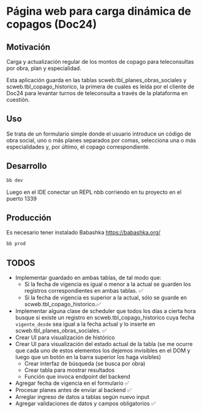 # Página web para carga dinámica de copagos (Doc24)

## Motivación

Carga y actualización regular de los montos de copago para teleconsultas por obra, plan y especialidad.

Esta aplicación guarda en las tablas scweb.tbl_planes_obras_sociales y scweb.tbl_copago_historico, la primera de cuales es leída por el cliente de Doc24
para levantar turnos de teleconsulta a través de la plataforma en cuestión.

## Uso

Se trata de un formulario simple donde el usuario introduce un código de obra social, uno o más planes separados por comas, selecciona una o más especialidades y, por último, el copago correspondiente.


## Desarrollo

```bash
bb dev
```

Luego en el IDE conectar un REPL nbb corriendo en tu proyecto en el puerto 1339

## Producción

Es necesario tener instalado Babashka https://babashka.org/

```bash
bb prod
```

## TODOS

- Implementar guardado en ambas tablas, de tal modo que:
    * Si la fecha de vigencia es igual o menor a la actual se guarden los registros correspondientes en ambas tablas. ✅
    * Si la fecha de vigencia es superior a la actual, sólo se guarde en scweb.tbl_copago_historico.✅
- Implementar alguna clase de scheduler que todos los días a cierta hora busque si existe un registro en scweb.tbl_copago_historico cuya fecha `vigente_desde` sea igual a la fecha actual y lo inserte en scweb.tbl_planes_obras_sociales. ✅
- Crear UI para visualización de histórico
- Crear UI para visualización del estado actual de la tabla (se me ocurre que cada uno de estos elementos los dejemos invisibles en el DOM y luego que un botón en la barra superior los haga visibles)
    - Crear interfaz de búsqueda (se busca por obra)
    - Crear tabla para mostrar resultados
    - Función que invoca endpoint del backend
- Agregar fecha de vigencia en el formulario ✅
- Procesar planes antes de enviar al backend ✅
- Arreglar ingreso de datos a tablas según nuevo input 
- Agregar validaciones de datos y campos obligatorios ✅   